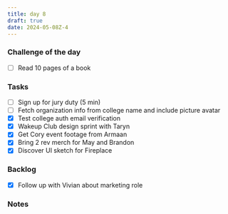```yaml
---
title: day 8
draft: true
date: 2024-05-08Z-4
---
```


### Challenge of the day

- [ ] Read 10 pages of a book

### Tasks

- [ ] Sign up for jury duty (5 min)
- [ ] Fetch organization info from college name and include picture avatar
- [x] Test college auth email verification
- [x] Wakeup Club design sprint with Taryn
- [x] Get Cory event footage from Armaan
- [x] Bring 2 rev merch for May and Brandon
- [x] Discover UI sketch for Fireplace

### Backlog

- [x] Follow up with Vivian about marketing role

### Notes
